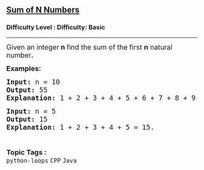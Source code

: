 <h2><a href="https://www.geeksforgeeks.org/problems/sum-of-n-number--123033/1?page=1&category=CPP&difficulty=Basic,Easy&status=unsolved&sortBy=latest">Sum of N Numbers</a></h2><h3>Difficulty Level : Difficulty: Basic</h3><hr><div class="problems_problem_content__Xm_eO"><p><span style="font-size: 18px;">Given an integer<strong> n&nbsp;</strong>find the sum of the first <strong>n</strong>&nbsp;natural number<strong>.</strong></span></p>
<p><span style="font-size: 18px;"><strong>Examples:</strong></span> <span style="font-size: 18px;"><strong> </strong></span></p>
<pre><span style="font-size: 18px;"><strong>Input: </strong>n = 10
<strong>Output: </strong>55
<strong>Explanation: </strong>1 + 2 + 3 + 4 + 5 + 6 + 7 + 8 + 9 + 10 = 55.</span></pre>
<pre><span style="font-size: 18px;"><strong>Input: </strong>n = 5
<strong>Output: </strong>15
<strong>Explanation:</strong> 1 + 2 + 3 + 4 + 5 = 15.</span></pre></div><br><p><span style=font-size:18px><strong>Topic Tags : </strong><br><code>python-loops</code>&nbsp;<code>CPP</code>&nbsp;<code>Java</code>&nbsp;